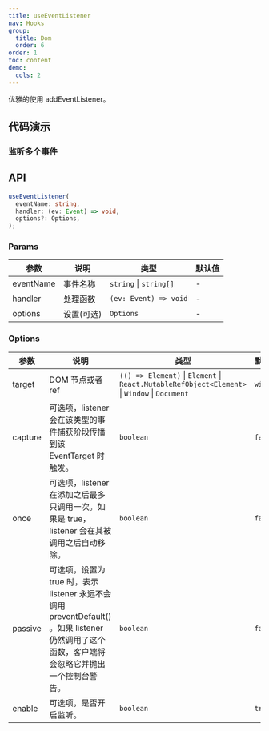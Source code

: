 ```yaml
---
title: useEventListener
nav: Hooks
group:
  title: Dom
  order: 6
order: 1
toc: content
demo:
  cols: 2
---
```


优雅的使用 addEventListener。

## 代码演示

<code src="./demo/demo1.tsx"></code>
<code src="./demo/demo2.tsx"></code>

### 监听多个事件

<code src="./demo/demo3.tsx"></code>

## API

```typescript
useEventListener(
  eventName: string,
  handler: (ev: Event) => void,
  options?: Options,
);
```

### Params

| 参数      | 说明       | 类型                   | 默认值 |
| --- | --- | --- | --- |
| eventName | 事件名称   | `string` \| `string[]` | -      |
| handler   | 处理函数   | `(ev: Event) => void`  | -      |
| options   | 设置(可选) | `Options`              | -      |

### Options

| 参数    | 说明                                                                                                                                           | 类型                                                                                          | 默认值   |
| --- | --- | --- | --- |
| target  | DOM 节点或者 ref                                                                                                                               | `(() => Element)` \| `Element` \| `React.MutableRefObject<Element>` \| `Window` \| `Document` | `window` |
| capture | 可选项，listener 会在该类型的事件捕获阶段传播到该 EventTarget 时触发。                                                                         | `boolean`                                                                                     | `false`  |
| once    | 可选项，listener 在添加之后最多只调用一次。如果是 true，listener 会在其被调用之后自动移除。                                                    | `boolean`                                                                                     | `false`  |
| passive | 可选项，设置为 true 时，表示 listener 永远不会调用 preventDefault() 。如果 listener 仍然调用了这个函数，客户端将会忽略它并抛出一个控制台警告。 | `boolean`                                                                                     | `false`  |
| enable  | 可选项，是否开启监听。                                                                                                                         | `boolean`                                                                                     | `true`   |
